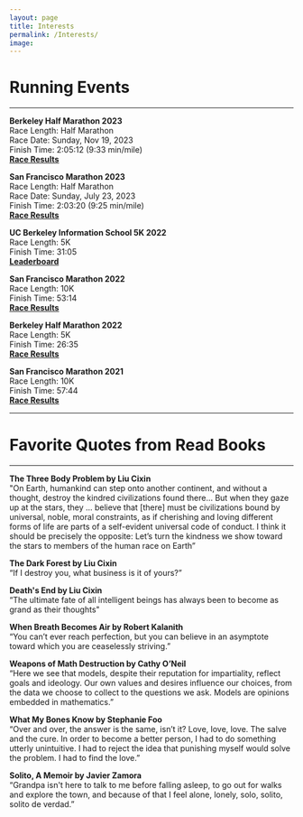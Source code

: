 ```yaml
---
layout: page
title: Interests
permalink: /Interests/
image: 
---
```

<h1>Running Events</h1>
<hr/>
<p><b>Berkeley Half Marathon 2023</b>
  <br />Race Length: Half Marathon
  <br />Race Date: Sunday, Nov 19, 2023
  <br />Finish Time: 2:05:12 (9:33 min/mile)
  <br /><a href="https://www.athlinks.com/event/95041/results/Event/1060305/Course/2398838/Bib/1312"><b> Race Results</b></a></p>
<p><b>San Francisco Marathon 2023</b>
  <br />Race Length: Half Marathon
  <br />Race Date: Sunday, July 23, 2023
  <br />Finish Time: 2:03:20 (9:25 min/mile)
  <br /><a href="https://www.athlinks.com/event/1403/results/Event/1052040/Course/2367908/Bib/11677"><b> Race Results</b></a></p>
<p><b>UC Berkeley Information School 5K 2022</b>
  <br />Race Length: 5K
  <br />Finish Time: 31:05
  <br /><a href="https://www.ischool.berkeley.edu/5k-2022/leaderboard"><b> Leaderboard</b></a></p>
<p><b>San Francisco Marathon 2022</b>
  <br />Race Length: 10K
  <br />Finish Time: 53:14
  <br /><a href="https://www.finisherpix.com/en/photos/5538/29037"><b> Race Results</b></a></p>
<p><b>Berkeley Half Marathon 2022</b>
  <br />Race Length: 5K
  <br />Finish Time: 26:35
  <br /><a href="https://www.athlinks.com/event/1403/results/Event/1020821/Course/2266351/Bib/29037"><b> Race Results</b></a></p>
<p><b>San Francisco Marathon 2021</b>
  <br />Race Length: 10K
  <br />Finish Time: 57:44
  <br /><a href="https://marathonphotos.live/Event/Sports%2FCPUK%2F2021%2FSan%20Francisco%20Marathon/28072"><b> Race Results</b></a></p>
  
<hr/>
<h1>Favorite Quotes from Read Books</h1>
<hr/>

<p><b>The Three Body Problem by Liu Cixin</b>
  <br />"On Earth, humankind can step onto another continent, and without a thought, destroy the kindred civilizations found there... But when they gaze up at the stars, they ... believe that [there] must be civilizations bound by universal, noble, moral constraints, as if cherishing and loving different forms of life are parts of a self-evident universal code of conduct. I think it should be precisely the opposite: Let’s turn the kindness we show toward the stars to members of the human race on Earth”
<p><b>The Dark Forest by Liu Cixin</b>
  <br />“If I destroy you, what business is it of yours?”
<p><b>Death's End by Liu Cixin</b>
  <br />“The ultimate fate of all intelligent beings has always been to become as grand as their thoughts"

<p><b>When Breath Becomes Air by Robert Kalanith</b>
  <br />“You can’t ever reach perfection, but you can believe in an asymptote toward which you are ceaselessly striving.”

<p><b>Weapons of Math Destruction by Cathy O’Neil</b>
  <br />“Here we see that models, despite their reputation for impartiality, reflect goals and ideology. Our own values and desires influence our choices, from the data we choose to collect to the questions we ask. Models are opinions embedded in mathematics.”

<p><b>What My Bones Know by Stephanie Foo</b>
  <br />“Over and over, the answer is the same, isn’t it? Love, love, love. The salve and the cure. In order to become a better person, I had to do something utterly unintuitive. I had to reject the idea that punishing myself would solve the problem. I had to find the love.”

<p><b>Solito, A Memoir by Javier Zamora</b>
  <br />“Grandpa isn't here to talk to me before falling asleep, to go out for walks and explore the town, and because of that I feel alone, lonely, solo, solito, solito de verdad.”
